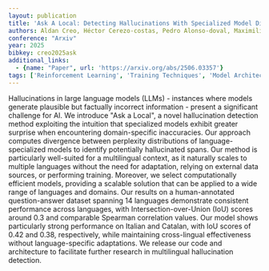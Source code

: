 ```yaml
---
layout: publication
title: 'Ask A Local: Detecting Hallucinations With Specialized Model Divergence'
authors: Aldan Creo, Héctor Cerezo-costas, Pedro Alonso-doval, Maximiliano Hormazábal-lagos
conference: "Arxiv"
year: 2025
bibkey: creo2025ask
additional_links:
  - {name: "Paper", url: 'https://arxiv.org/abs/2506.03357'}
tags: ['Reinforcement Learning', 'Training Techniques', 'Model Architecture']
---
```

Hallucinations in large language models (LLMs) - instances where models generate plausible but factually incorrect information - present a significant challenge for AI.
  We introduce "Ask a Local", a novel hallucination detection method exploiting the intuition that specialized models exhibit greater surprise when encountering domain-specific inaccuracies. Our approach computes divergence between perplexity distributions of language-specialized models to identify potentially hallucinated spans. Our method is particularly well-suited for a multilingual context, as it naturally scales to multiple languages without the need for adaptation, relying on external data sources, or performing training. Moreover, we select computationally efficient models, providing a scalable solution that can be applied to a wide range of languages and domains.
  Our results on a human-annotated question-answer dataset spanning 14 languages demonstrate consistent performance across languages, with Intersection-over-Union (IoU) scores around 0.3 and comparable Spearman correlation values. Our model shows particularly strong performance on Italian and Catalan, with IoU scores of 0.42 and 0.38, respectively, while maintaining cross-lingual effectiveness without language-specific adaptations. We release our code and architecture to facilitate further research in multilingual hallucination detection.

